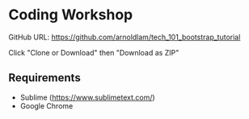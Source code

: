 # Coding Workshop

GitHub URL: https://github.com/arnoldlam/tech_101_bootstrap_tutorial

Click "Clone or Download" then "Download as ZIP"

## Requirements

- Sublime (https://www.sublimetext.com/)
- Google Chrome
